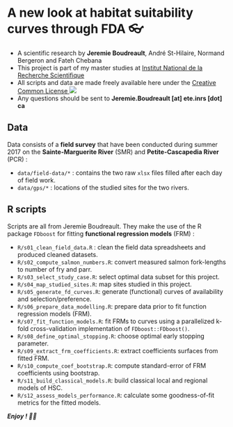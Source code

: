 A new look at habitat suitability curves through FDA 👓
================================================================================


+ A scientific research by __Jeremie Boudreault__, André St-Hilaire, Normand Bergeron and Fateh Chebana
+ This project is part of my master studies at [Institut National de la Recherche Scientifique](http://inrs.ca)
+ All scripts and data are made freely available here under the [Creative Common License ![](https://i.creativecommons.org/l/by-nc-nd/4.0/80x15.png)](http://creativecommons.org/licenses/by-nc-nd/4.0/)
+ Any questions should be sent to __Jeremie.Boudreault [at] ete.inrs [dot] ca__


Data
--------------------------------------------------------------------------------


Data consists of a __field survey__ that have been conducted during summer 2017 on the  __Sainte-Marguerite River__ (SMR) and __Petite-Cascapedia River__ (PCR) :

+ `data/field-data/*` : contains the two raw `xlsx` files filled after each day of field work.
+ `data/gps/*` : locations of the studied sites for the two rivers.


R scripts
--------------------------------------------------------------------------------


Scripts  are all from Jeremie Boudreault. They make the use of the R package `FDboost` for fitting __functional regression models__ (FRM) :

+ `R/s01_clean_field_data.R` : clean the field data spreadsheets and produced cleaned datasets.
+ `R/s02_compute_salmon_numbers.R`: convert measured salmon fork-lengths to number of fry and parr.
+ `R/s03_select_study_case.R`: select optimal data subset for this project.
+ `R/s04_map_studied_sites.R`: map sites studied in this project.
+ `R/s05_generate_fd_curves.R`: generate (functional) curves of availability and selection/preference.
+ `R/s06_prepare_data_modelling.R`: prepare data prior to fit function regression models (FRM).
+ `R/s07_fit_function_models.R`: fit FRMs to curves using a parallelized k-fold cross-validation implementation of `FDboost::FDboost()`. 
+ `R/s08_define_optimal_stopping.R`: choose optimal early stopping parameter.
+ `R/s09_extract_frm_coefficients.R`: extract coefficients surfaces from fitted FRM.
+ `R/s10_compute_coef_bootstrap.R`: compute standard-error of FRM coefficients using bootstrap. 
+ `R/s11_build_classical_models.R`: build classical local and regional models of HSC.
+ `R/s12_assess_models_performance.R`: calculate some goodness-of-fit metrics for the fitted models. 


___Enjoy ! ✌🏻___